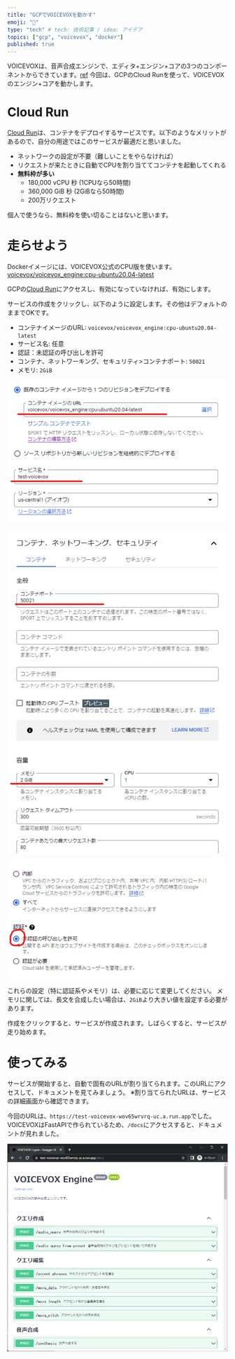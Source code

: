 ```yaml
---
title: "GCPでVOICEVOXを動かす"
emoji: "🥕"
type: "tech" # tech: 技術記事 / idea: アイデア
topics: ["gcp", "voicevox", "docker"]
published: true
---
```


VOICEVOXは、音声合成エンジンで、エディタ+エンジン+コアの3つのコンポーネントからできています。[ref](https://github.com/VOICEVOX/voicevox/blob/main/docs/%E5%85%A8%E4%BD%93%E6%A7%8B%E6%88%90.md)
今回は、GCPのCloud Runを使って、VOICEVOXのエンジン+コアを動かします。

# Cloud Run
[Cloud Run](https://cloud.google.com/run/docs/quickstarts/build-and-deploy?hl=ja)は、コンテナをデプロイするサービスです。以下のようなメリットがあるので、自分の用途ではこのサービスが最適だと思いました。

- ネットワークの設定が不要（難しいことをやらなければ）
- リクエストが来たときに自動でCPUを割り当ててコンテナを起動してくれる
- **無料枠が多い**
  - 180,000 vCPU 秒 (1CPUなら50時間)
  - 360,000 GiB 秒 (2GiBなら50時間)
  - 200万リクエスト

個人で使うなら、無料枠を使い切ることはないと思います。

# 走らせよう

Dockerイメージには、VOICEVOX公式のCPU版を使います。
[voicevox/voicevox_engine:cpu-ubuntu20.04-latest](https://hub.docker.com/r/voicevox/voicevox_engine)

GCPの[Cloud Run](https://console.cloud.google.com/run?hl=ja)にアクセスし、有効になっていなければ、有効にします。

サービスの作成をクリックし、以下のように設定します。その他はデフォルトのままでOKです。

- コンテナイメージのURL: `voicevox/voicevox_engine:cpu-ubuntu20.04-latest`
- サービス名: 任意
- 認証：未認証の呼び出しを許可
- コンテナ、ネットワーキング、セキュリティ>コンテナポート: `50021`
- メモリ: `2GiB`

![settings1](/images/gcp-voicevox/settings1.png) 

![settings2](/images/gcp-voicevox/settings2.png)  

![settings3](/images/gcp-voicevox/settings3.png)  

これらの設定（特に認証系やメモリ）は、必要に応じて変更してください。
メモリに関しては、長文を合成したい場合は、`2GiB`より大きい値を設定する必要があります。

作成をクリックすると、サービスが作成されます。しばらくすると、サービスが走り始めます。


# 使ってみる

サービスが開始すると、自動で固有のURLが割り当てられます。このURLにアクセスして、ドキュメントを見てみましょう。
※割り当てられたURLは、サービスの詳細画面から確認できます。

今回のURLは、`https://test-voicevox-wov65wrvrq-uc.a.run.app`でした。
VOICEVOXはFastAPIで作られているため、`/docs`にアクセスすると、ドキュメントが見れました。

![document](/images/gcp-voicevox/docs.png)  
